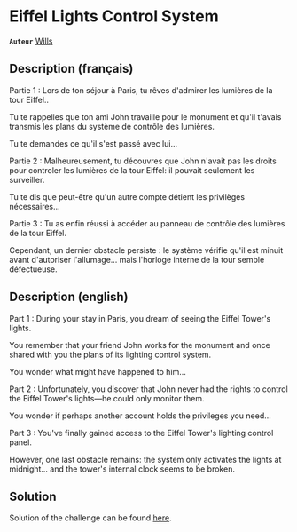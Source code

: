 # Eiffel Lights Control System

**`Auteur`** [Wills](https://github.com/Dreaminx)

## Description (français)

Partie 1 : Lors de ton séjour à Paris, tu rêves d'admirer les lumières de la tour Eiffel.. 
  
  Tu te rappelles que ton ami John travaille pour le monument et qu'il t'avais transmis les plans du système de 
  contrôle des lumières.

  Tu te demandes ce qu'il s'est passé avec lui...

Partie 2 : Malheureusement, tu découvres que John n'avait pas les droits pour controler les lumières de la tour Eiffel: 
  il pouvait seulement les surveiller.

  Tu te dis que peut-être qu'un autre compte détient les privilèges nécessaires...

Partie 3 : Tu as enfin réussi à accéder au panneau de contrôle des lumières de la tour Eiffel. 
  
  Cependant, un dernier obstacle persiste : le système vérifie qu'il est minuit avant d'autoriser 
  l'allumage… mais l'horloge interne de la tour semble défectueuse.

## Description (english)

Part 1 : During your stay in Paris, you dream of seeing the Eiffel Tower's lights.

  You remember that your friend John works for the monument and once shared with you the plans of its 
  lighting control system.

  You wonder what might have happened to him...

Part 2 : Unfortunately, you discover that John never had the rights to control the Eiffel Tower's lights—he could 
  only monitor them.

  You wonder if perhaps another account holds the privileges you need…

Part 3 : You've finally gained access to the Eiffel Tower's lighting control panel.

  However, one last obstacle remains: the system only activates the lights at midnight… and the tower's 
  internal clock seems to be broken.

## Solution

Solution of the challenge can be found [here](solution.md).